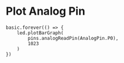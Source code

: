 # Plot Analog Pin

```blocks
basic.forever(() => {
    led.plotBarGraph(
        pins.analogReadPin(AnalogPin.P0),
        1023
    )
})
```

